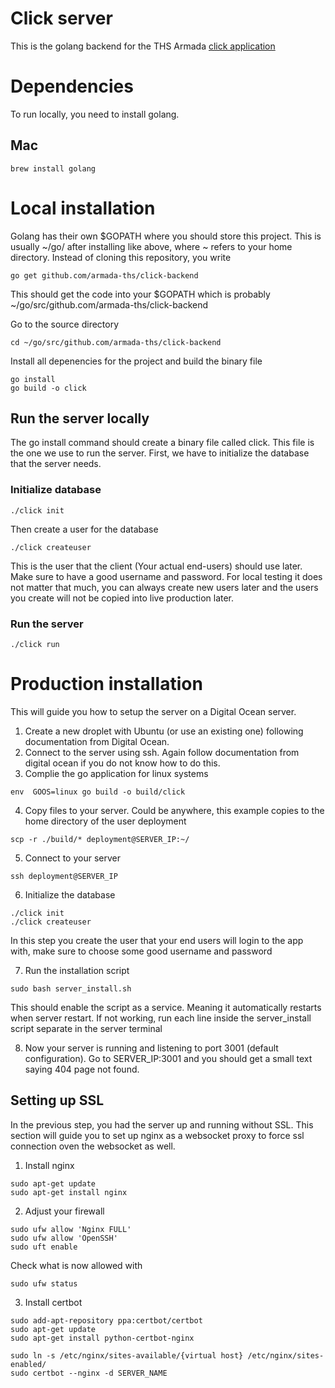 # Click server
This is the golang backend for the THS Armada [click application](https://github.com/armada-ths/click-frontend) 

# Dependencies
To run locally, you need to install golang.
## Mac
```
brew install golang
```

# Local installation
Golang has their own $GOPATH where you should store this project. 
This is usually ~/go/ after installing like above, where ~ refers to your home directory. 
Instead of cloning this repository, you write
```
go get github.com/armada-ths/click-backend
```
This should get the code into your $GOPATH which is probably ~/go/src/github.com/armada-ths/click-backend

Go to the source directory
```
cd ~/go/src/github.com/armada-ths/click-backend
```

Install all depenencies for the project and build the binary file
```
go install
go build -o click
```

## Run the server locally
The go install command should create a binary file called click. This file is the one we use to run the server.
First, we have to initialize the database that the server needs.

### Initialize database
```
./click init
```
Then create a user for the database
```
./click createuser
```
This is the user that the client (Your actual end-users) should use later. Make sure to have a good username and password.
For local testing it does not matter that much, you can always create new users later and the users you create will not be copied into live production later.

### Run the server
```
./click run
```


# Production installation
This will guide you how to setup the server on a Digital Ocean server.

1. Create a new droplet with Ubuntu (or use an existing one) following documentation from Digital Ocean.
2. Connect to the server using ssh. Again follow documentation from digital ocean if you do not know how to do this.
3. Complie the go application for linux systems
```
env  GOOS=linux go build -o build/click
```
4. Copy files to your server. Could be anywhere, this example copies to the home directory of the user deployment
```
scp -r ./build/* deployment@SERVER_IP:~/
```
5. Connect to your server
```
ssh deployment@SERVER_IP
```
6. Initialize the database
```
./click init
./click createuser
```
In this step you create the user that your end users will login to the app with, make sure to choose some good username and password

7. Run the installation script
```
sudo bash server_install.sh
```
This should enable the script as a service. Meaning it automatically restarts when server restart.
If not working, run each line inside the server_install script separate in the server terminal

8. Now your server is running and listening to port 3001 (default configuration). Go to SERVER_IP:3001 and you should get a small text saying 404 page not found.


## Setting up SSL
In the previous step, you had the server up and running without SSL. 
This section will guide you to set up nginx as a websocket proxy to force ssl connection oven the websocket as well. 

1. Install nginx
```
sudo apt-get update
sudo apt-get install nginx
```
2. Adjust your firewall
```
sudo ufw allow 'Nginx FULL'
sudo ufw allow 'OpenSSH'
sudo uft enable
```
Check what is now allowed with
```
sudo ufw status
```
3. Install certbot
```
sudo add-apt-repository ppa:certbot/certbot
sudo apt-get update
sudo apt-get install python-certbot-nginx
```

```
sudo ln -s /etc/nginx/sites-available/{virtual host} /etc/nginx/sites-enabled/
sudo certbot --nginx -d SERVER_NAME
```
